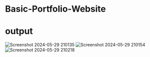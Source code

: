 # Basic-Portfolio-Website
# output
![Screenshot 2024-05-29 210135](https://github.com/Gayathri-g-k/Basic-Portfolio-Website/assets/171166517/25ecbb86-7fea-4048-b375-e3eb5bd35411)
![Screenshot 2024-05-29 210154](https://github.com/Gayathri-g-k/Basic-Portfolio-Website/assets/171166517/68365c91-4af2-492e-9758-239387f21d46)
![Screenshot 2024-05-29 210218](https://github.com/Gayathri-g-k/Basic-Portfolio-Website/assets/171166517/e9df8db7-e998-4747-859f-e0fa9b00dae7)
